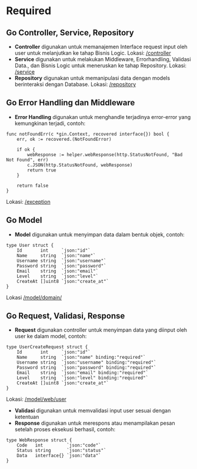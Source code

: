 # Required
## Go Controller, Service, Repository
- **Controller** digunakan untuk memanajemen Interface request input oleh user untuk melanjutkan ke tahap Bisnis Logic. Lokasi: [/controller](/controller)
- **Service** digunakan untuk melakukan Middleware, Errorhandling, Validasi Data., dan Bisnis Logic untuk meneruskan ke tahap Repository. Lokasi: [/service](/service)
- **Repository** digunakan untuk memanipulasi data dengan models berinteraksi dengan Database. Lokasi: [/repository](/repository)

## Go Error Handling dan Middleware
- **Error Handling** digunakan untuk menghandle terjadinya error-error yang kemungkinan terjadi, contoh:
```
func notFoundErr(c *gin.Context, recovered interface{}) bool {
	err, ok := recovered.(NotFoundError)

	if ok {
		webResponse := helper.webResponse(http.StatusNotFound, "Bad Not Found", err)
		c.JSON(http.StatusNotFound, webResponse)
		return true
	}

	return false
}
```
Lokasi: [/exception](/exception)

## Go Model
- **Model** digunakan untuk menyimpan data dalam bentuk objek, contoh:
```
type User struct {
	Id       int     `json:"id"`
	Name     string  `json:"name"`
	Username string  `json:"username"`
	Password string  `json:"password"`
	Email    string  `json:"email"`
	Level    string  `json:"level"`
	CreateAt []uint8 `json:"create_at"`
}
```
Lokasi [/model/domain/](/model/domain/)




## Go Request, Validasi, Response
- **Request** digunakan controller untuk menyimpan data yang diinput oleh user ke dalam model, contoh:
```
type UserCreateRequest struct {
	Id       int     `json:"id"`
	Name     string  `json:"name" binding:"required"`
	Username string  `json:"username" binding:"required"`
	Password string  `json:"password" binding:"required"`
	Email    string  `json:"email" binding:"required"`
	Level    string  `json:"level" binding:"required"`
	CreateAt []uint8 `json:"create_at"`
}
```
Lokasi: [/model/web/user](/model/web/user)
- **Validasi** digunakan untuk memvalidasi input user sesuai dengan ketentuan
- **Response** digunakan untuk merespons atau menampilakan pesan setelah proses eksekusi berhasil, contoh:
```
type WebResponse struct {
	Code   int         `json:"code"`
	Status string      `json:"status"`
	Data   interface{} `json:"data"`
}
```
